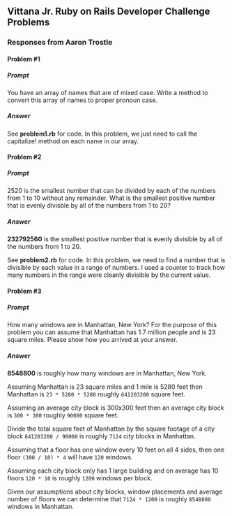 ## Vittana Jr. Ruby on Rails Developer Challenge Problems
### Responses from Aaron Trostle

#### Problem #1
##### Prompt
You have an array of names that are of mixed case. Write a method to convert this array of names to proper pronoun case.

##### Answer
See **problem1.rb** for code. In this problem, we just need to call the capitalize! method on each name in our array.

#### Problem #2
##### Prompt
2520 is the smallest number that can be divided by each of the numbers from 1 to 10 without any remainder. What is the smallest positive number that is evenly divisble by all of the numbers from 1 to 20?

##### Answer
**232792560** is the smallest positive number that is evenly divisible by all of the numbers from 1 to 20.

See **problem2.rb** for code. In this problem, we need to find a number that is divisible by each value in a range of numbers. I used a counter to track how many numbers in the range were cleanly divisible by the current value.

#### Problem #3
##### Prompt
How many windows are in Manhattan, New York? For the purpose of this problem you can assume that Manhattan has 1.7 million people and is 23 square miles. Please show how you arrived at your answer.

##### Answer
**8548800** is roughly how many windows are in Manhattan, New York.

Assuming Manhattan is 23 square miles and 1 mile is 5280 feet then Manhattan is `23 * 5280 * 5280` roughly `641203200` square feet.

Assuming an average city block is 300x300 feet then an average city block is `300 * 300` roughly `90000` square feet.

Divide the total square feet of Manhattan by the square footage of a city block `641203200 / 90000` is roughly `7124` city blocks in Manhattan.

Assuming that a floor has one window every 10 feet on all 4 sides, then one floor `(300 / 10) * 4` will have `120` windows.

Assuming each city block only has 1 large building and on average has 10 floors `120 * 10` is roughly `1200` windows per block.

Given our assumptions about city blocks, window placements and average number of floors we can determine that `7124 * 1200` is roughly `8548800` windows in Manhattan.
